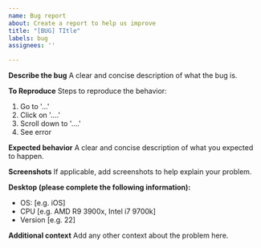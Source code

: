 ```yaml
---
name: Bug report
about: Create a report to help us improve
title: "[BUG] TItle"
labels: bug
assignees: ''

---
```


**Describe the bug**
A clear and concise description of what the bug is.

**To Reproduce**
Steps to reproduce the behavior:
1. Go to '...'
2. Click on '....'
3. Scroll down to '....'
4. See error

**Expected behavior**
A clear and concise description of what you expected to happen.

**Screenshots**
If applicable, add screenshots to help explain your problem.

**Desktop (please complete the following information):**
 - OS: [e.g. iOS]
 - CPU [e.g. AMD R9 3900x, Intel i7 9700k]
 - Version [e.g. 22]

**Additional context**
Add any other context about the problem here.
